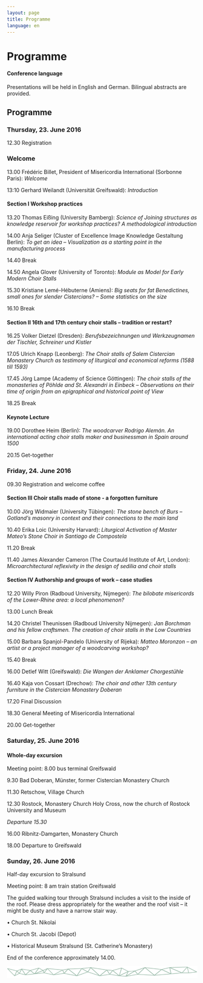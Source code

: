 ```yaml
---
layout: page
title: Programme
language: en
---
```


# Programme

#### Conference language
Presentations will be held in English and German. Bilingual abstracts are provided.

## Programme

### Thursday, 23. June 2016

12.30 Registration

### Welcome

13.00 Frédéric Billet, President of Misericordia International (Sorbonne Paris): *Welcome*

13:10 Gerhard Weilandt (Universität Greifswald): *Introduction*

#### Section I	 Workshop practices

13.20	Thomas Eißing (University Bamberg): *Science of Joining structures as knowledge reservoir for workshop practices? A methodological introduction*

14.00	Anja Seliger (Cluster of Excellence Image Knowledge Gestaltung Berlin): *To get an idea – Visualization as a starting point in the manufacturing process*

14.40			Break

14.50		Angela Glover (University of Toronto): *Module as Model for Early Modern Choir Stalls*

15.30		Kristiane Lemé-Hébuterne (Amiens): *Big seats for fat Benedictines, small ones for slender Cistercians? – Some statistics on the size*

16.10		Break

#### Section II 	 16th and 17th century choir stalls – tradition or restart?

16.25	Volker Dietzel (Dresden): *Berufsbezeichnungen und Werkzeugnamen der Tischler, Schreiner und Kistler*

17.05		Ulrich Knapp (Leonberg): *The Choir stalls of Salem Cistercian Monastery Church as testimony of liturgical and economical reforms (1588 till 1593)*

17.45	Jörg Lampe (Academy of Science Göttingen): *The choir stalls of the monasteries of Pöhlde and St. Alexandri in Einbeck – Observations on their time of origin from an epigraphical and historical point of View*

18.25		Break

#### Keynote Lecture
19.00 Dorothee Heim (Berlin): *The woodcarver Rodrigo Alemán. An international acting choir stalls maker and businessman in Spain around 1500*

20.15 			Get-together



### Friday, 24. June 2016

09.30 			Registration and welcome coffee

#### Section III 	Choir stalls made of stone - a forgotten furniture

10.00 		Jörg Widmaier (University Tübingen): *The stone bench of Burs – Gotland’s masonry in context and their connections to the main land*

10.40		Erika Loic (University Harvard): *Liturgical Activation of Master Mateo’s Stone Choir in Santiago de Compostela*

11.20			Break

11.40 	James Alexander Cameron (The Courtauld Institute of Art, London): *Microarchitectural reflexivity in the design of sedilia and choir stalls*


#### Section IV 	Authorship and groups of work – case studies

12.20	Willy Piron (Radboud University, Nijmegen): *The bilobate misericords of the Lower-Rhine area: a local phenomenon?*

13.00	 		Lunch Break

14.20		Christel Theunissen (Radboud University Nijmegen): *Jan Borchman and his fellow craftsmen. The creation of choir stalls in the Low Countries*

15.00		Barbara Spanjol-Pandelo (University of Rijeka): *Matteo Moronzon – an artist or a project manager of a woodcarving workshop?*

15.40			Break

16.00	Detlef Witt (Greifswald): *Die Wangen der Anklamer Chorgestühle*

16.40	Kaja von Cossart (Drechow): *The choir and other 13th century furniture in the Cistercian Monastery Doberan*

17.20	Final Discussion

18.30 			General Meeting of Misericordia International

20.00 			Get-together


### Saturday, 25. June 2016

#### Whole-day excursion
Meeting point:	8.00 bus terminal Greifswald

9.30	Bad Doberan, Münster, former Cistercian Monastery Church

11.30	Retschow, Village Church

12.30	Rostock, Monastery Church Holy Cross, now the church of Rostock University and Museum

*Departure 15.30*

16.00 	Ribnitz-Damgarten, Monastery Church

18.00 Departure to Greifswald


### Sunday, 26. June 2016

Half-day excursion to Stralsund

Meeting point:	8 am train station Greifswald

The guided walking tour through Stralsund includes a visit to the inside of the roof. Please dress appropriately for the weather and the roof visit – it might be dusty and have a narrow stair way.

•	Church St. Nikolai

•	Church St. Jacobi (Depot)

•	Historical Museum Stralsund (St. Catherine’s Monastery)


End of the conference approximately 14.00.





![Separator](../images/separator.png)
